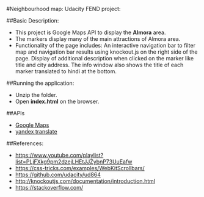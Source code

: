 #Neighbourhood map: Udacity FEND project:

##Basic Description:

* This project is Google Maps API to display the **Almora** area. 
* The markers display many of the  main attractions of Almora area.
* Functionality of the page includes:
    An interactive navigation bar to filter map and navigation bar results using knockout.js on the right side of the page. 
    Display of additional description when clicked on the marker like title and city address.
    The info window also shows the title of each marker translated to hindi at the bottom. 

##Running the application:

* Unzip the folder.
* Open **index.html** on the browser. 
    
##APIs

* [Google Maps](https://developers.google.com/maps/)
* [yandex translate](https://tech.yandex.com/translate/)

##References:

*  https://www.youtube.com/playlist?list=PLjFXkg9pm2dzejLHEtJJZybnP73UuEafw
*  https://css-tricks.com/examples/WebKitScrollbars/
*  https://github.com/udacity/ud864
* http://knockoutjs.com/documentation/introduction.html
*  https://stackoverflow.com/